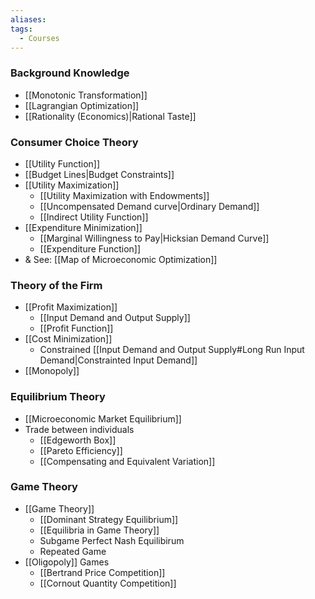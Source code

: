 ```yaml
---
aliases: 
tags:
  - Courses
---
```

### Background Knowledge
- [[Monotonic Transformation]]
- [[Lagrangian Optimization]]
- [[Rationality (Economics)|Rational Taste]]
### Consumer Choice Theory
- [[Utility Function]]
- [[Budget Lines|Budget Constraints]]
- [[Utility Maximization]]
	- [[Utility Maximization with Endowments]]
	- [[Uncompensated Demand curve|Ordinary Demand]]
	- [[Indirect Utility Function]]
- [[Expenditure Minimization]]
	- [[Marginal Willingness to Pay|Hicksian Demand Curve]]
	- [[Expenditure Function]]
- & See: [[Map of Microeconomic Optimization]]
### Theory of the Firm
- [[Profit Maximization]]
	- [[Input Demand and Output Supply]]
	- [[Profit Function]]
- [[Cost Minimization]]
	- Constrained [[Input Demand and Output Supply#Long Run Input Demand|Constrainted Input Demand]]
- [[Monopoly]]
### Equilibrium Theory
- [[Microeconomic Market Equilibrium]]
- Trade between individuals
	- [[Edgeworth Box]]
	- [[Pareto Efficiency]]
	- [[Compensating and Equivalent Variation]]

### Game Theory
- [[Game Theory]]
	- [[Dominant Strategy Equilibrium]]
	- [[Equilibria in Game Theory]]
	- Subgame Perfect Nash Equilibirum
	- Repeated Game
- [[Oligopoly]] Games
	- [[Bertrand Price Competition]]
	- [[Cornout Quantity Competition]]
